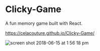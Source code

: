# Clicky-Game

A fun memory game built with React.

https://celacouture.github.io/Clicky-Game/

![screen shot 2018-06-15 at 1 56 18 pm](https://user-images.githubusercontent.com/33525322/41485018-798aad40-70a4-11e8-8b2d-7c5cbca25630.png)
